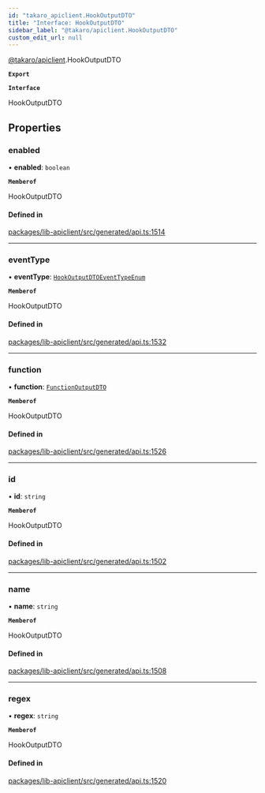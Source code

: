 ```yaml
---
id: "takaro_apiclient.HookOutputDTO"
title: "Interface: HookOutputDTO"
sidebar_label: "@takaro/apiclient.HookOutputDTO"
custom_edit_url: null
---
```


[@takaro/apiclient](../modules/takaro_apiclient.md).HookOutputDTO

**`Export`**

**`Interface`**

HookOutputDTO

## Properties

### enabled

• **enabled**: `boolean`

**`Memberof`**

HookOutputDTO

#### Defined in

[packages/lib-apiclient/src/generated/api.ts:1514](https://github.com/niekcandaele/Takaro/blob/91fb19b/packages/lib-apiclient/src/generated/api.ts#L1514)

___

### eventType

• **eventType**: [`HookOutputDTOEventTypeEnum`](../modules/takaro_apiclient.md#hookoutputdtoeventtypeenum-1)

**`Memberof`**

HookOutputDTO

#### Defined in

[packages/lib-apiclient/src/generated/api.ts:1532](https://github.com/niekcandaele/Takaro/blob/91fb19b/packages/lib-apiclient/src/generated/api.ts#L1532)

___

### function

• **function**: [`FunctionOutputDTO`](takaro_apiclient.FunctionOutputDTO.md)

**`Memberof`**

HookOutputDTO

#### Defined in

[packages/lib-apiclient/src/generated/api.ts:1526](https://github.com/niekcandaele/Takaro/blob/91fb19b/packages/lib-apiclient/src/generated/api.ts#L1526)

___

### id

• **id**: `string`

**`Memberof`**

HookOutputDTO

#### Defined in

[packages/lib-apiclient/src/generated/api.ts:1502](https://github.com/niekcandaele/Takaro/blob/91fb19b/packages/lib-apiclient/src/generated/api.ts#L1502)

___

### name

• **name**: `string`

**`Memberof`**

HookOutputDTO

#### Defined in

[packages/lib-apiclient/src/generated/api.ts:1508](https://github.com/niekcandaele/Takaro/blob/91fb19b/packages/lib-apiclient/src/generated/api.ts#L1508)

___

### regex

• **regex**: `string`

**`Memberof`**

HookOutputDTO

#### Defined in

[packages/lib-apiclient/src/generated/api.ts:1520](https://github.com/niekcandaele/Takaro/blob/91fb19b/packages/lib-apiclient/src/generated/api.ts#L1520)
